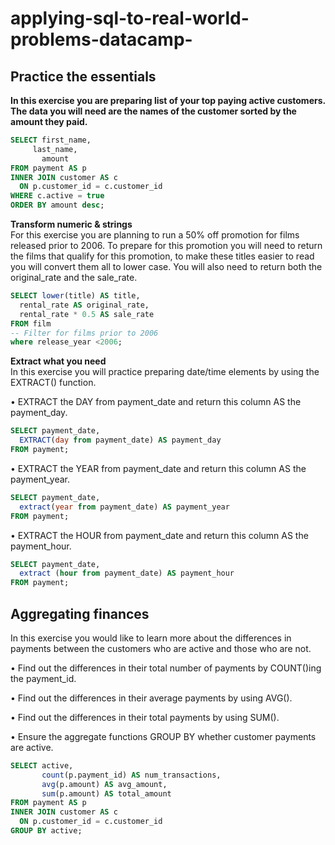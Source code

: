 # applying-sql-to-real-world-problems-datacamp-

## Practice the essentials <br>

**In this exercise you are preparing list of your top paying active customers. The data you will need are the names of the customer sorted by the amount they paid.** <br>

```sql
SELECT first_name, 
     last_name,
       amount
FROM payment AS p
INNER JOIN customer AS c
  ON p.customer_id = c.customer_id
WHERE c.active = true
ORDER BY amount desc;
```


**Transform numeric & strings** <br>
For this exercise you are planning to run a 50% off promotion for films released prior to 2006. To prepare for this promotion you will need to return the films that qualify for this promotion, to make these titles easier to read you will convert them all to lower case. You will also need to return both the original_rate and the sale_rate.
```sql
SELECT lower(title) AS title, 
  rental_rate AS original_rate, 
  rental_rate * 0.5 AS sale_rate 
FROM film
-- Filter for films prior to 2006
where release_year <2006;
```

**Extract what you need** <br>
In this exercise you will practice preparing date/time elements by using the EXTRACT() function. <br>

•	EXTRACT the DAY from payment_date and return this column AS the payment_day.
```sql
SELECT payment_date,
  EXTRACT(day from payment_date) AS payment_day 
FROM payment;
```
•	EXTRACT the YEAR from payment_date and return this column AS the payment_year.

```sql
SELECT payment_date,
  extract(year from payment_date) AS payment_year 
FROM payment;
```
•	EXTRACT the HOUR from payment_date and return this column AS the payment_hour.

```sql
SELECT payment_date,
  extract (hour from payment_date) AS payment_hour 
FROM payment;
```

## Aggregating finances

In this exercise you would like to learn more about the differences in payments between the customers who are active and those who are not.

•	Find out the differences in their total number of payments by COUNT()ing the payment_id.

•	Find out the differences in their average payments by using AVG().

•	Find out the differences in their total payments by using SUM().

•	Ensure the aggregate functions GROUP BY whether customer payments are active.

```sql
SELECT active, 
       count(p.payment_id) AS num_transactions, 
       avg(p.amount) AS avg_amount, 
       sum(p.amount) AS total_amount
FROM payment AS p
INNER JOIN customer AS c
  ON p.customer_id = c.customer_id
GROUP BY active;
```









































